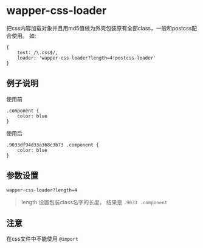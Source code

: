 # wapper-css-loader
把css内容加载对象并且用md5值做为外壳包装原有全部class，一般和postcss配合使用。
如:
```
{
    test: /\.css$/,
    loader: 'wapper-css-loader?length=4!postcss-loader'
}
```

## 例子说明

使用前
```
.component {
    color: blue
}
```
使用后
```
.9033df94d33a368c3b73 .component {
    color: blue
}
```
## 参数设置

```
wapper-css-loader?length=4
```
> length 设置包装class名字的长度，
> 结果是 ```.9033 .component```



## 注意

在css文件中不能使用 ```@import```
